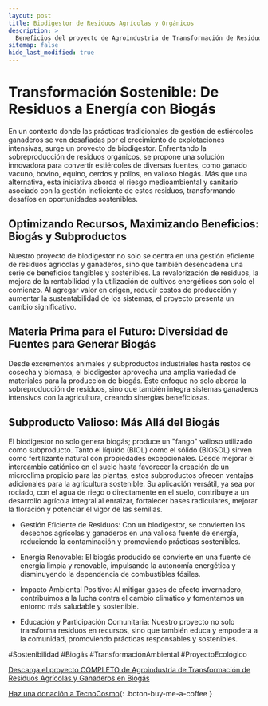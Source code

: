 ```yaml
---
layout: post
title: Biodigestor de Residuos Agrícolas y Orgánicos
description: >
  Beneficios del proyecto de Agroindustria de Transformación de Residuos Agrícolas y Ganaderos en Biogás.
sitemap: false
hide_last_modified: true
---
```


# Transformación Sostenible: De Residuos a Energía con Biogás #

En un contexto donde las prácticas tradicionales de gestión de estiércoles ganaderos se ven desafiadas por el crecimiento de explotaciones intensivas, surge un proyecto de biodigestor. Enfrentando la sobreproducción de residuos orgánicos, se propone una solución innovadora para convertir estiércoles de diversas fuentes, como ganado vacuno, bovino, equino, cerdos y pollos, en valioso biogás. Más que una alternativa, esta iniciativa aborda el riesgo medioambiental y sanitario asociado con la gestión ineficiente de estos residuos, transformando desafíos en oportunidades sostenibles.

## Optimizando Recursos, Maximizando Beneficios: Biogás y Subproductos ##

Nuestro proyecto de biodigestor no solo se centra en una gestión eficiente de residuos agrícolas y ganaderos, sino que también desencadena una serie de beneficios tangibles y sostenibles. La revalorización de residuos, la mejora de la rentabilidad y la utilización de cultivos energéticos son solo el comienzo. Al agregar valor en origen, reducir costos de producción y aumentar la sustentabilidad de los sistemas, el proyecto presenta un cambio significativo.

## Materia Prima para el Futuro: Diversidad de Fuentes para Generar Biogás ##
Desde excrementos animales y subproductos industriales hasta restos de cosecha y biomasa, el biodigestor aprovecha una amplia variedad de materiales para la producción de biogás. Este enfoque no solo aborda la sobreproducción de residuos, sino que también integra sistemas ganaderos intensivos con la agricultura, creando sinergias beneficiosas.

## Subproducto Valioso: Más Allá del Biogás ##
El biodigestor no solo genera biogás; produce un "fango" valioso utilizado como subproducto. Tanto el líquido (BIOL) como el sólido (BIOSOL) sirven como fertilizante natural con propiedades excepcionales. Desde mejorar el intercambio catiónico en el suelo hasta favorecer la creación de un microclima propicio para las plantas, estos subproductos ofrecen ventajas adicionales para la agricultura sostenible. Su aplicación versátil, ya sea por rociado, con el agua de riego o directamente en el suelo, contribuye a un desarrollo agrícola integral al enraizar, fortalecer bases radiculares, mejorar la floración y potenciar el vigor de las semillas.

- Gestión Eficiente de Residuos: Con un biodigestor, se convierten los desechos agrícolas y ganaderos en una valiosa fuente de energía, reduciendo la contaminación y promoviendo prácticas sostenibles.

- Energía Renovable: El biogás producido se convierte en una fuente de energía limpia y renovable, impulsando la autonomía energética y disminuyendo la dependencia de combustibles fósiles.

- Impacto Ambiental Positivo: Al mitigar gases de efecto invernadero, contribuimos a la lucha contra el cambio climático y fomentamos un entorno más saludable y sostenible.

- Educación y Participación Comunitaria: Nuestro proyecto no solo transforma residuos en recursos, sino que también educa y empodera a la comunidad, promoviendo prácticas responsables y sostenibles.

#Sostenibilidad #Biogás #TransformaciónAmbiental #ProyectoEcológico

[Descarga el proyecto COMPLETO de Agroindustria de Transformación de Residuos Agrı́colas y Ganaderos en Biogás](https://www.dropbox.com/scl/fo/sij6omuwnk8txprjp6zay/h?rlkey=8ujevl544ultnn1jxu8rboruy&dl=0)
                                                                                

[Haz una donación a TecnoCosmo](https://www.buymeacoffee.com/nain.taleb){: .boton-buy-me-a-coffee }

<object data="../biogasDeResiduosAgricolaGanaderos.pdf" width="100%" height="600" type='application/pdf'></object>
